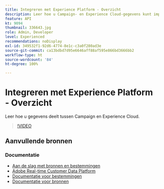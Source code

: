 ```yaml
---
title: Integreren met Experience Platform - Overzicht
description: Leer hoe u Campaign- en Experience Cloud-gegevens kunt importeren en exporteren, zodat de communicatie tussen de twee oplossingen mogelijk is.
feature: API
kt: 9094
thumbnail: 336643.jpg
role: Admin, Developer
level: Experienced
recommendations: noDisplay
exl-id: 349532f1-92d6-4774-8e1c-c3a0f280ad3e
source-git-commit: ca13bdbd7d95e6646aff88af595e866bd3666bb2
workflow-type: ht
source-wordcount: '84'
ht-degree: 100%

---
```


# Integreren met Experience Platform - Overzicht

Leer hoe u gegevens deelt tussen Campaign en Experience Cloud.

>[!VIDEO](https://video.tv.adobe.com/v/336643?quality=12)

## Aanvullende bronnen

### Documentatie

* [Aan de slag met bronnen en bestemmingen](https://experienceleague.adobe.com/docs/campaign-classic/using/integrating-with-adobe-experience-cloud/aep-sources-destinations/get-started-sources-destinations.html?lang=nl#)
* [Adobe Real-time Customer Data Platform](https://experienceleague.adobe.com/docs/experience-platform/rtcdp/overview.html?lang=nl)
* [Documentatie voor bestemmingen](https://experienceleague.adobe.com/docs/experience-platform/destinations/home.html?lang=nl)
* [Documentatie voor bronnen](https://experienceleague.adobe.com/docs/experience-platform/sources/home.html?lang=nl)
